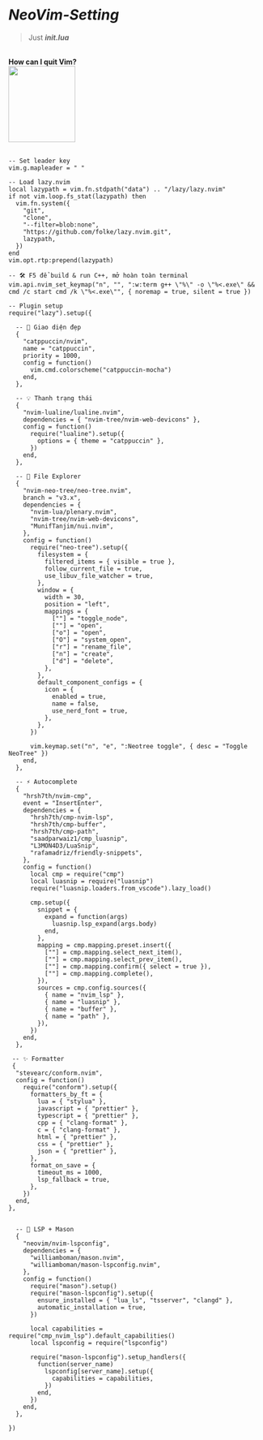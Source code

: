 # ***NeoVim-Setting***
>Just <strong><em>init.lua</em></strong>

<br>
<strong>How can I quit Vim?</strong>
<br>
<img src="https://logosrated.net/wp-content/uploads/parser/Neovim-Logo-1.png" width="132" height="150">  

<pre>
  <code>
-- Set leader key
vim.g.mapleader = " "

-- Load lazy.nvim
local lazypath = vim.fn.stdpath("data") .. "/lazy/lazy.nvim"
if not vim.loop.fs_stat(lazypath) then
  vim.fn.system({
    "git",
    "clone",
    "--filter=blob:none",
    "https://github.com/folke/lazy.nvim.git",
    lazypath,
  })
end
vim.opt.rtp:prepend(lazypath)

-- 🛠️ F5 để build & run C++, mở hoàn toàn terminal
vim.api.nvim_set_keymap("n", "<F5>", ":w<CR>:term g++ \"%\" -o \"%<.exe\" && cmd /c start cmd /k \"%<.exe\"<CR>", { noremap = true, silent = true })

-- Plugin setup
require("lazy").setup({

  -- 🌈 Giao diện đẹp
  {
    "catppuccin/nvim",
    name = "catppuccin",
    priority = 1000,
    config = function()
      vim.cmd.colorscheme("catppuccin-mocha")
    end,
  },

  -- 💡 Thanh trạng thái
  {
    "nvim-lualine/lualine.nvim",
    dependencies = { "nvim-tree/nvim-web-devicons" },
    config = function()
      require("lualine").setup({
        options = { theme = "catppuccin" },
      })
    end,
  },

  -- 📁 File Explorer
  {
    "nvim-neo-tree/neo-tree.nvim",
    branch = "v3.x",
    dependencies = {
      "nvim-lua/plenary.nvim",
      "nvim-tree/nvim-web-devicons",
      "MunifTanjim/nui.nvim",
    },
    config = function()
      require("neo-tree").setup({
        filesystem = {
          filtered_items = { visible = true },
          follow_current_file = true,
          use_libuv_file_watcher = true,
        },
        window = {
          width = 30,
          position = "left",
          mappings = {
            ["<space>"] = "toggle_node",
            ["<CR>"] = "open",
            ["o"] = "open",
            ["O"] = "system_open",
            ["<leader>r"] = "rename_file",
            ["<leader>n"] = "create",
            ["<leader>d"] = "delete",
          },
        },
        default_component_configs = {
          icon = {
            enabled = true,
            name = false,
            use_nerd_font = true,
          },
        },
      })

      vim.keymap.set("n", "<leader>e", ":Neotree toggle<CR>", { desc = "Toggle NeoTree" })
    end,
  },

  -- ⚡ Autocomplete
  {
    "hrsh7th/nvim-cmp",
    event = "InsertEnter",
    dependencies = {
      "hrsh7th/cmp-nvim-lsp",
      "hrsh7th/cmp-buffer",
      "hrsh7th/cmp-path",
      "saadparwaiz1/cmp_luasnip",
      "L3MON4D3/LuaSnip",
      "rafamadriz/friendly-snippets",
    },
    config = function()
      local cmp = require("cmp")
      local luasnip = require("luasnip")
      require("luasnip.loaders.from_vscode").lazy_load()

      cmp.setup({
        snippet = {
          expand = function(args)
            luasnip.lsp_expand(args.body)
          end,
        },
        mapping = cmp.mapping.preset.insert({
          ["<Tab>"] = cmp.mapping.select_next_item(),
          ["<S-Tab>"] = cmp.mapping.select_prev_item(),
          ["<CR>"] = cmp.mapping.confirm({ select = true }),
          ["<C-Space>"] = cmp.mapping.complete(),
        }),
        sources = cmp.config.sources({
          { name = "nvim_lsp" },
          { name = "luasnip" },
          { name = "buffer" },
          { name = "path" },
        }),
      })
    end,
  },
 
 -- ✨ Formatter
 {
  "stevearc/conform.nvim",
  config = function()
    require("conform").setup({
      formatters_by_ft = {
        lua = { "stylua" },
        javascript = { "prettier" },
        typescript = { "prettier" },
        cpp = { "clang-format" },
        c = { "clang-format" },
        html = { "prettier" },
        css = { "prettier" },
        json = { "prettier" },
      },
      format_on_save = {
        timeout_ms = 1000,
        lsp_fallback = true,
      },
    })
  end,
},


  -- 🔧 LSP + Mason
  {
    "neovim/nvim-lspconfig",
    dependencies = {
      "williamboman/mason.nvim",
      "williamboman/mason-lspconfig.nvim",
    },
    config = function()
      require("mason").setup()
      require("mason-lspconfig").setup({
        ensure_installed = { "lua_ls", "tsserver", "clangd" },
        automatic_installation = true,
      })

      local capabilities = require("cmp_nvim_lsp").default_capabilities()
      local lspconfig = require("lspconfig")

      require("mason-lspconfig").setup_handlers({
        function(server_name)
          lspconfig[server_name].setup({
            capabilities = capabilities,
          })
        end,
      })
    end,
  },

})


  </code>
</pre>
